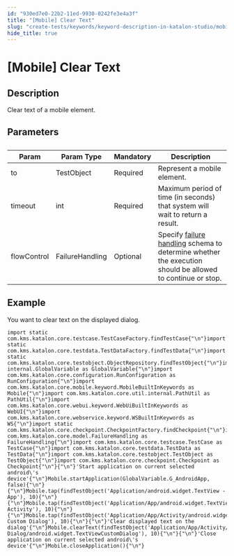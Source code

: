 ```yaml
---
id: "930ed7e0-22b2-11ed-9930-0242fe3e4a3f"
title: "[Mobile] Clear Text"
slug: "create-tests/keywords/keyword-description-in-katalon-studio/mobile-keywords/mobile-clear-text"
hide_title: true
---
```


# <a id="id_0" class="anchor_top_offset"/><a id="ariaid-title1" class="anchor_top_offset"/>[Mobile] Clear Text


## <a id="id_0__id_1" class="anchor_top_offset"/>Description

              
<p xmlns="http://www.w3.org/1999/xhtml" className="p">Clear text of a mobile element.</p> 
      

## <a id="id_0__id_2" class="anchor_top_offset"/>Parameters

              
<table xmlns="http://www.w3.org/1999/xhtml" className="table anchor_top_offset" id="id_0__d4b12803-6a10-42b8-8dc9-ce20e36a2395"><caption /><thead className="thead"><tr className><th className="entry anchor_top_offset" id="id_0__d4b12803-6a10-42b8-8dc9-ce20e36a2395__entry__1">Param</th><th className="entry anchor_top_offset" id="id_0__d4b12803-6a10-42b8-8dc9-ce20e36a2395__entry__2">Param Type</th><th className="entry anchor_top_offset" id="id_0__d4b12803-6a10-42b8-8dc9-ce20e36a2395__entry__3">Mandatory</th><th className="entry anchor_top_offset" id="id_0__d4b12803-6a10-42b8-8dc9-ce20e36a2395__entry__4">Description</th></tr></thead><tbody className="tbody"><tr className><td className="entry" headers="id_0__d4b12803-6a10-42b8-8dc9-ce20e36a2395__entry__1 id_0__d4b12803-6a10-42b8-8dc9-ce20e36a2395__entry__2 id_0__d4b12803-6a10-42b8-8dc9-ce20e36a2395__entry__3 id_0__d4b12803-6a10-42b8-8dc9-ce20e36a2395__entry__4 ">to</td><td className="entry" headers="id_0__d4b12803-6a10-42b8-8dc9-ce20e36a2395__entry__1 id_0__d4b12803-6a10-42b8-8dc9-ce20e36a2395__entry__2 id_0__d4b12803-6a10-42b8-8dc9-ce20e36a2395__entry__3 id_0__d4b12803-6a10-42b8-8dc9-ce20e36a2395__entry__4 ">TestObject</td><td className="entry" headers="id_0__d4b12803-6a10-42b8-8dc9-ce20e36a2395__entry__1 id_0__d4b12803-6a10-42b8-8dc9-ce20e36a2395__entry__2 id_0__d4b12803-6a10-42b8-8dc9-ce20e36a2395__entry__3 id_0__d4b12803-6a10-42b8-8dc9-ce20e36a2395__entry__4 ">Required</td><td className="entry" headers="id_0__d4b12803-6a10-42b8-8dc9-ce20e36a2395__entry__1 id_0__d4b12803-6a10-42b8-8dc9-ce20e36a2395__entry__2 id_0__d4b12803-6a10-42b8-8dc9-ce20e36a2395__entry__3 id_0__d4b12803-6a10-42b8-8dc9-ce20e36a2395__entry__4 ">Represent a mobile element.</td></tr><tr className><td className="entry" headers="id_0__d4b12803-6a10-42b8-8dc9-ce20e36a2395__entry__1 id_0__d4b12803-6a10-42b8-8dc9-ce20e36a2395__entry__2 id_0__d4b12803-6a10-42b8-8dc9-ce20e36a2395__entry__3 id_0__d4b12803-6a10-42b8-8dc9-ce20e36a2395__entry__4 ">timeout</td><td className="entry" headers="id_0__d4b12803-6a10-42b8-8dc9-ce20e36a2395__entry__1 id_0__d4b12803-6a10-42b8-8dc9-ce20e36a2395__entry__2 id_0__d4b12803-6a10-42b8-8dc9-ce20e36a2395__entry__3 id_0__d4b12803-6a10-42b8-8dc9-ce20e36a2395__entry__4 ">int</td><td className="entry" headers="id_0__d4b12803-6a10-42b8-8dc9-ce20e36a2395__entry__1 id_0__d4b12803-6a10-42b8-8dc9-ce20e36a2395__entry__2 id_0__d4b12803-6a10-42b8-8dc9-ce20e36a2395__entry__3 id_0__d4b12803-6a10-42b8-8dc9-ce20e36a2395__entry__4 ">Required</td><td className="entry" headers="id_0__d4b12803-6a10-42b8-8dc9-ce20e36a2395__entry__1 id_0__d4b12803-6a10-42b8-8dc9-ce20e36a2395__entry__2 id_0__d4b12803-6a10-42b8-8dc9-ce20e36a2395__entry__3 id_0__d4b12803-6a10-42b8-8dc9-ce20e36a2395__entry__4 ">Maximum period of time (in seconds) that system will wait to         return a result.</td></tr><tr className><td className="entry" headers="id_0__d4b12803-6a10-42b8-8dc9-ce20e36a2395__entry__1 id_0__d4b12803-6a10-42b8-8dc9-ce20e36a2395__entry__2 id_0__d4b12803-6a10-42b8-8dc9-ce20e36a2395__entry__3 id_0__d4b12803-6a10-42b8-8dc9-ce20e36a2395__entry__4 ">flowControl</td><td className="entry" headers="id_0__d4b12803-6a10-42b8-8dc9-ce20e36a2395__entry__1 id_0__d4b12803-6a10-42b8-8dc9-ce20e36a2395__entry__2 id_0__d4b12803-6a10-42b8-8dc9-ce20e36a2395__entry__3 id_0__d4b12803-6a10-42b8-8dc9-ce20e36a2395__entry__4 ">FailureHandling</td><td className="entry" headers="id_0__d4b12803-6a10-42b8-8dc9-ce20e36a2395__entry__1 id_0__d4b12803-6a10-42b8-8dc9-ce20e36a2395__entry__2 id_0__d4b12803-6a10-42b8-8dc9-ce20e36a2395__entry__3 id_0__d4b12803-6a10-42b8-8dc9-ce20e36a2395__entry__4 ">Optional</td><td className="entry" headers="id_0__d4b12803-6a10-42b8-8dc9-ce20e36a2395__entry__1 id_0__d4b12803-6a10-42b8-8dc9-ce20e36a2395__entry__2 id_0__d4b12803-6a10-42b8-8dc9-ce20e36a2395__entry__3 id_0__d4b12803-6a10-42b8-8dc9-ce20e36a2395__entry__4 ">Specify <a className="xref" href="/docs/maintain/configure-failure-handling-settings-in-katalon-studio">failure handling</a> schema to         determine whether the execution should be allowed to continue or         stop.</td></tr></tbody></table> 
      

## <a id="id_0__id_3" class="anchor_top_offset"/>Example 

              
<p xmlns="http://www.w3.org/1999/xhtml" className="p">You want to clear text on the displayed dialog.</p> 
              
<pre xmlns="http://www.w3.org/1999/xhtml" className="pre codeblock"><code>import static com.kms.katalon.core.testcase.TestCaseFactory.findTestCase{"\n"}import static com.kms.katalon.core.testdata.TestDataFactory.findTestData{"\n"}import static com.kms.katalon.core.testobject.ObjectRepository.findTestObject{"\n"}import internal.GlobalVariable as GlobalVariable{"\n"}import com.kms.katalon.core.configuration.RunConfiguration as RunConfiguration{"\n"}import com.kms.katalon.core.mobile.keyword.MobileBuiltInKeywords as Mobile{"\n"}import com.kms.katalon.core.util.internal.PathUtil as PathUtil{"\n"}import com.kms.katalon.core.webui.keyword.WebUiBuiltInKeywords as WebUI{"\n"}import com.kms.katalon.core.webservice.keyword.WSBuiltInKeywords as WS{"\n"}import static com.kms.katalon.core.checkpoint.CheckpointFactory.findCheckpoint{"\n"}import com.kms.katalon.core.model.FailureHandling as FailureHandling{"\n"}import com.kms.katalon.core.testcase.TestCase as TestCase{"\n"}import com.kms.katalon.core.testdata.TestData as TestData{"\n"}import com.kms.katalon.core.testobject.TestObject as TestObject{"\n"}import com.kms.katalon.core.checkpoint.Checkpoint as Checkpoint{"\n"}{"\n"}'Start application on current selected android\'s device'{"\n"}Mobile.startApplication(GlobalVariable.G_AndroidApp, false){"\n"}{"\n"}Mobile.tap(findTestObject('Application/android.widget.TextView - App'), 10){"\n"}{"\n"}Mobile.tap(findTestObject('Application/App/android.widget.TextView-Activity'), 10){"\n"}{"\n"}Mobile.tap(findTestObject('Application/App/Activity/android.widget.TextView-Custom Dialog'), 10){"\n"}{"\n"}'Clear displayed text on the dialog'{"\n"}Mobile.clearText(findTestObject('Application/App/Activity/Custom Dialog/android.widget.TextViewCustomDialog'), 10){"\n"}{"\n"}'Close application on current selected android\'s device'{"\n"}Mobile.closeApplication(){"\n"}</code></pre> 
            
